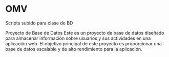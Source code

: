 # OMV
Scripts subido para clase de BD

Proyecto de Base de Datos
Este es un proyecto de base de datos diseñado para almacenar información sobre usuarios y sus actividades en una aplicación web. El objetivo principal de este proyecto es proporcionar una base de datos escalable y de alto rendimiento para la aplicación.

